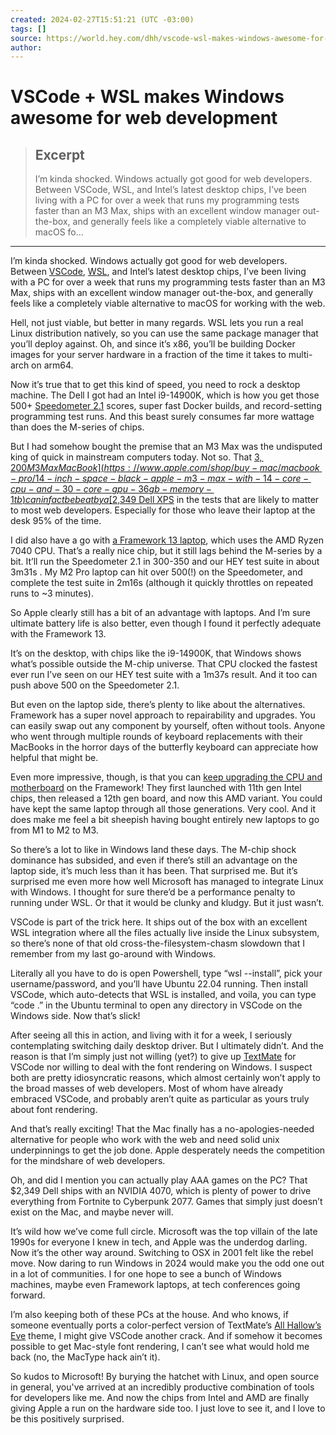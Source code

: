 ```yaml
---
created: 2024-02-27T15:51:21 (UTC -03:00)
tags: []
source: https://world.hey.com/dhh/vscode-wsl-makes-windows-awesome-for-web-development-9bc4d528?ref=dailydev
author: 
---
```


# VSCode + WSL makes Windows awesome for web development

> ## Excerpt
> I’m kinda shocked. Windows actually got good for web developers. Between VSCode, WSL, and Intel’s latest desktop chips, I’ve been living with a PC for over a week that runs my programming tests faster than an M3 Max, ships with an excellent window manager out-the-box, and generally feels like a completely viable alternative to macOS fo...

---
I’m kinda shocked. Windows actually got good for web developers. Between [VSCode](https://code.visualstudio.com/), [WSL](https://learn.microsoft.com/en-us/windows/wsl/about), and Intel’s latest desktop chips, I’ve been living with a PC for over a week that runs my programming tests faster than an M3 Max, ships with an excellent window manager out-the-box, and generally feels like a completely viable alternative to macOS for working with the web.

Hell, not just viable, but better in many regards. WSL lets you run a real Linux distribution natively, so you can use the same package manager that you’ll deploy against. Oh, and since it’s x86, you’ll be building Docker images for your server hardware in a fraction of the time it takes to multi-arch on arm64.

Now it’s true that to get this kind of speed, you need to rock a desktop machine. The Dell I got had an Intel i9-14900K, which is how you get those 500+ [Speedometer 2.1](https://browserbench.org/Speedometer2.1/) scores, super fast Docker builds, and record-setting programming test runs. And this beast surely consumes far more wattage than does the M-series of chips.

But I had somehow bought the premise that an M3 Max was the undisputed king of quick in mainstream computers today. Not so. That [$3,200 M3 Max MacBook](https://www.apple.com/shop/buy-mac/macbook-pro/14-inch-space-black-apple-m3-max-with-14-core-cpu-and-30-core-gpu-36gb-memory-1tb) can in fact be beat by a [$2,349 Dell XPS](https://www.dell.com/en-us/shop/desktop-computers/new-xps-desktop/spd/xps-8960-desktop/usexpsthcto8960rpl27) in the tests that are likely to matter to most web developers. Especially for those who leave their laptop at the desk 95% of the time.

I did also have a go with [a Framework 13 laptop](https://frame.work/), which uses the AMD Ryzen 7040 CPU. That’s a really nice chip, but it still lags behind the M-series by a bit. It’ll run the Speedometer 2.1 in 300-350 and our HEY test suite in about 3m31s . My M2 Pro laptop can hit over 500(!) on the Speedometer, and complete the test suite in 2m16s (although it quickly throttles on repeated runs to ~3 minutes).

So Apple clearly still has a bit of an advantage with laptops. And I’m sure ultimate battery life is also better, even though I found it perfectly adequate with the Framework 13.

It’s on the desktop, with chips like the i9-14900K, that Windows shows what’s possible outside the M-chip universe. That CPU clocked the fastest ever run I’ve seen on our HEY test suite with a 1m37s result. And it too can push above 500 on the Speedometer 2.1.

But even on the laptop side, there’s plenty to like about the alternatives. Framework has a super novel approach to repairability and upgrades. You can easily swap out any component by yourself, often without tools. Anyone who went through multiple rounds of keyboard replacements with their MacBooks in the horror days of the butterfly keyboard can appreciate how helpful that might be.

Even more impressive, though, is that you can [keep upgrading the CPU and motherboard](https://frame.work/marketplace/mainboards) on the Framework! They first launched with 11th gen Intel chips, then released a 12th gen board, and now this AMD variant. You could have kept the same laptop through all those generations. Very cool. And it does make me feel a bit sheepish having bought entirely new laptops to go from M1 to M2 to M3.

So there’s a lot to like in Windows land these days. The M-chip shock dominance has subsided, and even if there’s still an advantage on the laptop side, it’s much less than it has been. That surprised me. But it’s surprised me even more how well Microsoft has managed to integrate Linux with Windows. I thought for sure there’d be a performance penalty to running under WSL. Or that it would be clunky and kludgy. But it just wasn’t.

VSCode is part of the trick here. It ships out of the box with an excellent WSL integration where all the files actually live inside the Linux subsystem, so there’s none of that old cross-the-filesystem-chasm slowdown that I remember from my last go-around with Windows.

Literally all you have to do is open Powershell, type “wsl --install”, pick your username/password, and you’ll have Ubuntu 22.04 running. Then install VSCode, which auto-detects that WSL is installed, and voila, you can type “code .” in the Ubuntu terminal to open any directory in VSCode on the Windows side. Now that’s slick!

After seeing all this in action, and living with it for a week, I seriously contemplating switching daily desktop driver. But I ultimately didn’t. And the reason is that I’m simply just not willing (yet?) to give up [TextMate](https://macromates.com/) for VSCode nor willing to deal with the font rendering on Windows. I suspect both are pretty idiosyncratic reasons, which almost certainly won’t apply to the broad masses of web developers. Most of whom have already embraced VSCode, and probably aren’t quite as particular as yours truly about font rendering.

And that’s really exciting! That the Mac finally has a no-apologies-needed alternative for people who work with the web and need solid unix underpinnings to get the job done. Apple desperately needs the competition for the mindshare of web developers.

Oh, and did I mention you can actually play AAA games on the PC? That $2,349 Dell ships with an NVIDIA 4070, which is plenty of power to drive everything from Fortnite to Cyberpunk 2077. Games that simply just doesn’t exist on the Mac, and maybe never will.

It’s wild how we’ve come full circle. Microsoft was the top villain of the late 1990s for everyone I knew in tech, and Apple was the underdog darling. Now it’s the other way around. Switching to OSX in 2001 felt like the rebel move. Now daring to run Windows in 2024 would make you the odd one out in a lot of communities. I for one hope to see a bunch of Windows machines, maybe even Framework laptops, at tech conferences going forward.

I’m also keeping both of these PCs at the house. And who knows, if someone eventually ports a color-perfect version of TextMate’s [All Hallow’s Eve](https://github.com/textmate/themes.tmbundle/blob/master/Themes/All%20Hallow's%20Eve.tmTheme) theme, I might give VSCode another crack. And if somehow it becomes possible to get Mac-style font rendering, I can’t see what would hold me back (no, the MacType hack ain’t it).

So kudos to Microsoft! By burying the hatchet with Linux, and open source in general, you've arrived at an incredibly productive combination of tools for developers like me. And now the chips from Intel and AMD are finally giving Apple a run on the hardware side too. I just love to see it, and I love to be this positively surprised.

